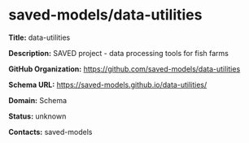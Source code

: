 # saved-models/data-utilities

**Title:** data-utilities

**Description:** SAVED project - data processing tools for fish farms

**GitHub Organization:** https://github.com/saved-models/data-utilities

**Schema URL:** https://saved-models.github.io/data-utilities/



**Domain:** Schema

**Status:** unknown



**Contacts:** saved-models